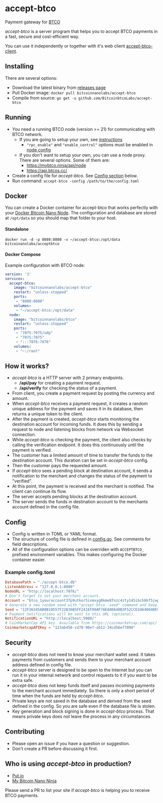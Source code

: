 # accept-btco

Payment gateway for [BTCO](https://bitcoinnano.org)

*accept-btco* is a server program that helps you to accept BTCO payments in a fast, secure and cost-efficient way.

You can use it independently or together with it's web client [accept-btco-client](https://github.com/BitcoinbtcoLabs/accept-btco-client).

## Installing

There are several options:
 - Download the latest binary from [releases page](https://github.com/BitcoinbtcoLabs/accept-btco/releases)
 - Pull Docker image: `docker pull bitcoinnanolabs/accept-btco`
 - Compile from source: `go get -u github.com/BitcoinbtcoLabs/accept-btco`

## Running

 - You need a running BTCO node (version >= 21) for communicating with BTCO network.
   - If you are going to setup your own, see [instructions](https://docs.btco.org/running-a-node/node-setup/)
     - `"rpc_enable"` and `"enable_control"` options must be enabled in [node config](https://docs.btco.org/running-a-node/configuration/)
   - If you don't want to setup your own, you can use a node proxy. There are several options. Some of them are:
     - https://mybtco.ninja/api/node
     - https://api.btcos.cc/
 - Create a config file for *accept-btco*. See [Config section](#config) below.
 - Run command: `accept-btco -config /path/to/the/config.toml`

## Docker

You can create a Docker container for accept-btco that works perfectly with your [Docker Bitcoin Nano Node](https://docs.btco.org/running-a-node/docker-management/).
The configuration and database are stored at `/opt/data` so you should map that folder to your host.

#### Standalone

    docker run -d -p 8080:8080 -v ~/accept-btco:/opt/data bitcoinanolabs/acceptbtco

#### Docker Compose

Example configuration with BTCO node:

```yaml
version: '3'
services:
  accept-btco:
    image: "bitcoinnanolabs/accept-btco"
    restart: "unless-stopped"
    ports:
     - "8080:8080"
    volumes:
     - "~/accept-btco:/opt/data"
  node:
    image: "bitcoinnanolabs/btco"
    restart: "unless-stopped"
    ports:
     - "7075:7075/udp"
     - "7075:7075"
     - ":::7076:7076"
    volumes:
     - "~:/root"
```

## How it works?

 - *accept-btco* is a HTTP server with 2 primary endpoints.
   - **/api/pay** for creating a payment request.
   - **/api/verify** for checking the status of a payment.
 - From client, you create a payment request by posting the currency and amount.
 - When *accept-btco* receives a payment request, it creates a random unique address for the payment and saves it in its database, then returns a unique token to the client.
 - After the payment is created, *accept-btco* starts monitoring the destination account for incoming funds. It does this by sending a request to node and listening blocks from network via Websocket connection.
 - While *accept-btco* is checking the payment, the client also checks by calling the verification endpoint. It does this continuously until the payment is verified.
 - The customer has a limited amount of time to transfer the funds to the destination account. This duration can be set in *accept-btco* config.
 - Then the customer pays the requested amount.
 - If *accept-btco* sees a pending block at destination account, it sends a notification to the merchant and changes the status of the payment to "verified".
 - At this point, the payment is received and the merchant is notified. The client can continue its flow.
 - The server accepts pending blocks at the destination account.
 - The server sends the funds in destination account to the merchants account defined in the config file.

## Config

 - Config is written in TOML or YAML format.
 - The structure of config file is defined in [config.go](https://github.com/BitcoinbtcoLabs/accept-btco/blob/master/config.go). See comments for field descriptions.
 - All of the configuration options can be overriden with `ACCEPTBTCO_` prefixed environment variables. This makes configuring the Docker container easier.

### Example config.toml

```toml
DatabasePath = "./accept-btco.db"
ListenAddress = "127.0.0.1:8080"
NodeURL = "http://localhost:7076/"
# Don't forget to set your merchant account.
Account = "btco_1youraccount3fp9utkor5ixmxyg8kme8fnzc4zty145ibch8kf5jwpnzr3r"
# Generate a new random seed with "accept-btco -seed" command and keep it secret.
Seed = "12F36345AB0B10557F22B36B5FF241EF09AF7AEA00A40B3F52CCD34640040E92"
# Payment notifications will be sent to this URL (optional).
NotificationURL = "http://localhost:5000/"
# CoinMarketCap API key. Available from https://coinmarketcap.com/api/
CoinmarketcapAPIKey = "123ab456-cd78-90ef-ab12-34cd56ef7890"
```

## Security

 - *accept-btco* does not need to know your merchant wallet seed. It takes payments from customers and sends them to your merchant account address defined in config file.
 - *accept-btco* server is designed to be open to the Internet but you can run it in your internal network and control requests to it if you want to be extra safe.
 - *accept-btco* does not keep funds itself and passes incoming payments to the merchant account immediately. So there is only a short period of time when the funds are held by *accept-btco*.
 - Private keys are not saved in the database and derived from the seed defined in the config. So you are safe even if the database file is stolen.
 - Key generation and block signing is done in *accept-btco* process. That means private keys does not leave the process in any circumstances.

## Contributing

 - Please open an issue if you have a question or suggestion.
 - Don't create a PR before discussing it first.

## Who is using *accept-btco* in production?

 - [Put.io](https://put.io)
 - [My Bitcoin Nano Ninja](https://mybtco.ninja)

Please send a PR to list your site if *accept-btco* is helping you to receive BTCO payments.
